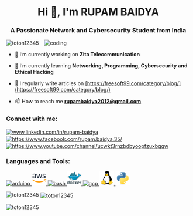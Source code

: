 <h1 align="center">Hi 👋, I'm RUPAM BAIDYA</h1>
<h3 align="center">A Passionate Network and Cybersecurity Student from India</h3>

<img align="right" alt="coding" width="400" src="https://user-images.githubusercontent.com/55389276/140866485-8fb1c876-9a8f-4d6a-98dc-08c4981eaf70.gif">

<p align="left"> <img src="https://komarev.com/ghpvc/?username=toton12345&label=Profile%20views&color=0e75b6&style=flat" alt="toton12345" /> </p>

- 🔭 I’m currently working on **Zita Telecommunication**

- 🌱 I’m currently learning **Networking, Programming, Cybersecurity and Ethical Hacking**

- 📝 I regularly write articles on [https://freesoft99.com/category/blog/](https://freesoft99.com/category/blog/)

- 📫 How to reach me **rupambaidya2012@gmail.com**

<h3 align="left">Connect with me:</h3>
<p align="left">
<a href="https://linkedin.com/in/www.linkedin.com/in/rupam-baidya" target="blank"><img align="center" src="https://raw.githubusercontent.com/rahuldkjain/github-profile-readme-generator/master/src/images/icons/Social/linked-in-alt.svg" alt="www.linkedin.com/in/rupam-baidya" height="30" width="40" /></a>
<a href="https://fb.com/https://www.facebook.com/rupam.baidya.35/" target="blank"><img align="center" src="https://raw.githubusercontent.com/rahuldkjain/github-profile-readme-generator/master/src/images/icons/Social/facebook.svg" alt="https://www.facebook.com/rupam.baidya.35/" height="30" width="40" /></a>
<a href="https://www.youtube.com/c/https://www.youtube.com/channel/ucwkt3rnzbdbyoopfzuxbqqw" target="blank"><img align="center" src="https://raw.githubusercontent.com/rahuldkjain/github-profile-readme-generator/master/src/images/icons/Social/youtube.svg" alt="https://www.youtube.com/channel/ucwkt3rnzbdbyoopfzuxbqqw" height="30" width="40" /></a>
</p>

<h3 align="left">Languages and Tools:</h3>
<p align="left"> <a href="https://www.arduino.cc/" target="_blank" rel="noreferrer"> <img src="https://cdn.worldvectorlogo.com/logos/arduino-1.svg" alt="arduino" width="40" height="40"/> </a> <a href="https://aws.amazon.com" target="_blank" rel="noreferrer"> <img src="https://raw.githubusercontent.com/devicons/devicon/master/icons/amazonwebservices/amazonwebservices-original-wordmark.svg" alt="aws" width="40" height="40"/> </a> <a href="https://www.gnu.org/software/bash/" target="_blank" rel="noreferrer"> <img src="https://www.vectorlogo.zone/logos/gnu_bash/gnu_bash-icon.svg" alt="bash" width="40" height="40"/> </a> <a href="https://www.docker.com/" target="_blank" rel="noreferrer"> <img src="https://raw.githubusercontent.com/devicons/devicon/master/icons/docker/docker-original-wordmark.svg" alt="docker" width="40" height="40"/> </a> <a href="https://cloud.google.com" target="_blank" rel="noreferrer"> <img src="https://www.vectorlogo.zone/logos/google_cloud/google_cloud-icon.svg" alt="gcp" width="40" height="40"/> </a> <a href="https://www.linux.org/" target="_blank" rel="noreferrer"> <img src="https://raw.githubusercontent.com/devicons/devicon/master/icons/linux/linux-original.svg" alt="linux" width="40" height="40"/> </a> <a href="https://www.python.org" target="_blank" rel="noreferrer"> <img src="https://raw.githubusercontent.com/devicons/devicon/master/icons/python/python-original.svg" alt="python" width="40" height="40"/> </a> </p>

<p><img align="left" src="https://github-readme-stats.vercel.app/api/top-langs?username=toton12345&show_icons=true&locale=en&layout=compact" alt="toton12345" /></p>

<p>&nbsp;<img align="center" src="https://github-readme-stats.vercel.app/api?username=toton12345&show_icons=true&locale=en" alt="toton12345" /></p>

<p><img align="center" src="https://github-readme-streak-stats.herokuapp.com/?user=toton12345&" alt="toton12345" /></p>

